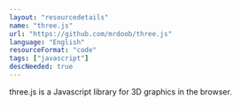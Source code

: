 ```yaml
---
layout: "resourcedetails"
name: "three.js"
url: "https://github.com/mrdoob/three.js"
language: "English"
resourceFormat: "code"
tags: ["javascript"]
descNeeded: true
---
```


three.js is a Javascript library for 3D graphics in the browser.